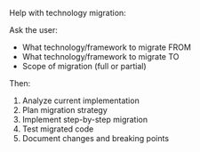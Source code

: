 Help with technology migration:

Ask the user:
- What technology/framework to migrate FROM
- What technology/framework to migrate TO
- Scope of migration (full or partial)

Then:
1. Analyze current implementation
2. Plan migration strategy
3. Implement step-by-step migration
4. Test migrated code
5. Document changes and breaking points
